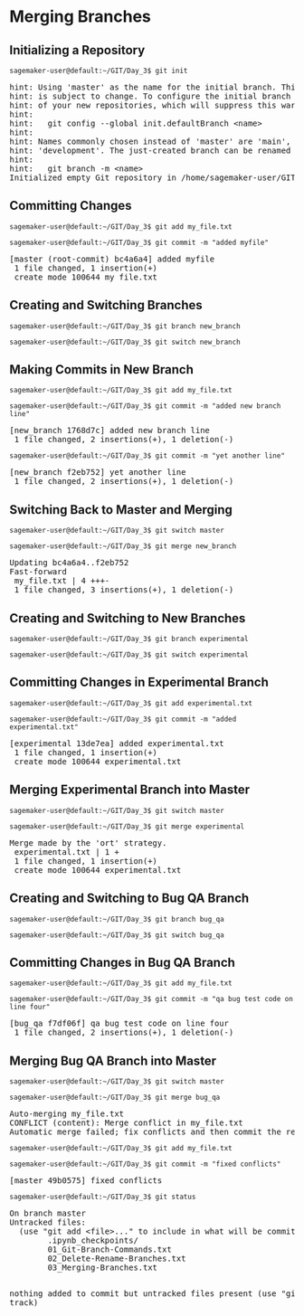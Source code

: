 <h1>Merging Branches</h1>

<h2>Initializing a Repository</h2>
<p><code>sagemaker-user@default:~/GIT/Day_3$ git init</code></p>
<pre>
hint: Using 'master' as the name for the initial branch. This default branch name
hint: is subject to change. To configure the initial branch name to use in all
hint: of your new repositories, which will suppress this warning, call:
hint: 
hint:   git config --global init.defaultBranch &lt;name&gt;
hint: 
hint: Names commonly chosen instead of 'master' are 'main', 'trunk' and
hint: 'development'. The just-created branch can be renamed via this command:
hint: 
hint:   git branch -m &lt;name&gt;
Initialized empty Git repository in /home/sagemaker-user/GIT/Day_3/.git/
</pre>

<h2>Committing Changes</h2>
<p><code>sagemaker-user@default:~/GIT/Day_3$ git add my_file.txt</code></p>
<p><code>sagemaker-user@default:~/GIT/Day_3$ git commit -m "added myfile"</code></p>
<pre>
[master (root-commit) bc4a6a4] added myfile
 1 file changed, 1 insertion(+)
 create mode 100644 my_file.txt
</pre>

<h2>Creating and Switching Branches</h2>
<p><code>sagemaker-user@default:~/GIT/Day_3$ git branch new_branch</code></p>
<p><code>sagemaker-user@default:~/GIT/Day_3$ git switch new_branch</code></p>

<h2>Making Commits in New Branch</h2>
<p><code>sagemaker-user@default:~/GIT/Day_3$ git add my_file.txt</code></p>
<p><code>sagemaker-user@default:~/GIT/Day_3$ git commit -m "added new branch line"</code></p>
<pre>
[new_branch 1768d7c] added new branch line
 1 file changed, 2 insertions(+), 1 deletion(-)
</pre>

<p><code>sagemaker-user@default:~/GIT/Day_3$ git commit -m "yet another line"</code></p>
<pre>
[new_branch f2eb752] yet another line
 1 file changed, 2 insertions(+), 1 deletion(-)
</pre>

<h2>Switching Back to Master and Merging</h2>
<p><code>sagemaker-user@default:~/GIT/Day_3$ git switch master</code></p>
<p><code>sagemaker-user@default:~/GIT/Day_3$ git merge new_branch</code></p>
<pre>
Updating bc4a6a4..f2eb752
Fast-forward
 my_file.txt | 4 +++-
 1 file changed, 3 insertions(+), 1 deletion(-)
</pre>

<h2>Creating and Switching to New Branches</h2>
<p><code>sagemaker-user@default:~/GIT/Day_3$ git branch experimental</code></p>
<p><code>sagemaker-user@default:~/GIT/Day_3$ git switch experimental</code></p>

<h2>Committing Changes in Experimental Branch</h2>
<p><code>sagemaker-user@default:~/GIT/Day_3$ git add experimental.txt</code></p>
<p><code>sagemaker-user@default:~/GIT/Day_3$ git commit -m "added experimental.txt"</code></p>
<pre>
[experimental 13de7ea] added experimental.txt
 1 file changed, 1 insertion(+)
 create mode 100644 experimental.txt
</pre>

<h2>Merging Experimental Branch into Master</h2>
<p><code>sagemaker-user@default:~/GIT/Day_3$ git switch master</code></p>
<p><code>sagemaker-user@default:~/GIT/Day_3$ git merge experimental</code></p>
<pre>
Merge made by the 'ort' strategy.
 experimental.txt | 1 +
 1 file changed, 1 insertion(+)
 create mode 100644 experimental.txt
</pre>

<h2>Creating and Switching to Bug QA Branch</h2>
<p><code>sagemaker-user@default:~/GIT/Day_3$ git branch bug_qa</code></p>
<p><code>sagemaker-user@default:~/GIT/Day_3$ git switch bug_qa</code></p>

<h2>Committing Changes in Bug QA Branch</h2>
<p><code>sagemaker-user@default:~/GIT/Day_3$ git add my_file.txt</code></p>
<p><code>sagemaker-user@default:~/GIT/Day_3$ git commit -m "qa bug test code on line four"</code></p>
<pre>
[bug_qa f7df06f] qa bug test code on line four
 1 file changed, 2 insertions(+), 1 deletion(-)
</pre>

<h2>Merging Bug QA Branch into Master</h2>
<p><code>sagemaker-user@default:~/GIT/Day_3$ git switch master</code></p>
<p><code>sagemaker-user@default:~/GIT/Day_3$ git merge bug_qa</code></p>
<pre>
Auto-merging my_file.txt
CONFLICT (content): Merge conflict in my_file.txt
Automatic merge failed; fix conflicts and then commit the result.
</pre>

<p><code>sagemaker-user@default:~/GIT/Day_3$ git add my_file.txt</code></p>
<p><code>sagemaker-user@default:~/GIT/Day_3$ git commit -m "fixed conflicts"</code></p>
<pre>
[master 49b0575] fixed conflicts
</pre>

<p><code>sagemaker-user@default:~/GIT/Day_3$ git status</code></p>
<pre>
On branch master
Untracked files:
  (use "git add &lt;file&gt;..." to include in what will be committed)
        .ipynb_checkpoints/
        01_Git-Branch-Commands.txt
        02_Delete-Rename-Branches.txt
        03_Merging-Branches.txt

nothing added to commit but untracked files present (use "git add" to track)
</pre>
